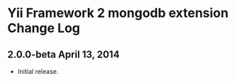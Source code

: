 Yii Framework 2 mongodb extension Change Log
============================================

2.0.0-beta April 13, 2014
-------------------------

- Initial release.
